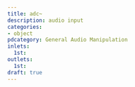 ```yaml
---
title: adc~
description: audio input
categories:
- object
pdcategory: General Audio Manipulation
inlets:
  1st:
outlets:
  1st:
draft: true
---
```


